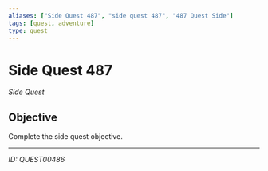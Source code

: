 ```yaml
---
aliases: ["Side Quest 487", "side quest 487", "487 Quest Side"]
tags: [quest, adventure]
type: quest
---
```


# Side Quest 487

*Side Quest*

## Objective
Complete the side quest objective.

---
*ID: QUEST00486*